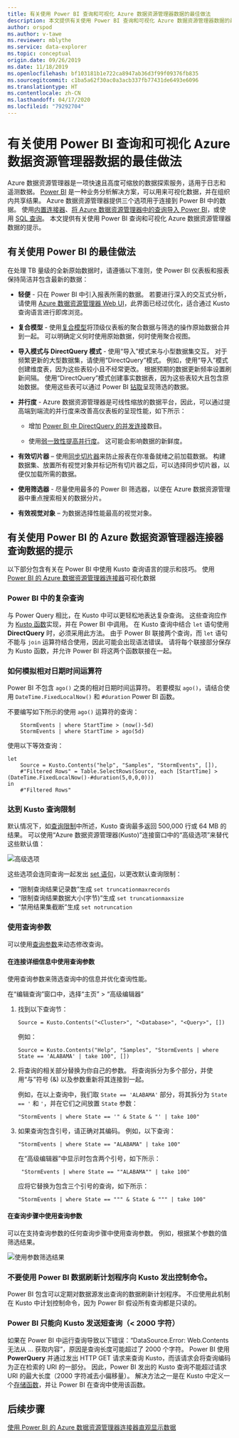 ```yaml
---
title: 有关使用 Power BI 查询和可视化 Azure 数据资源管理器数据的最佳做法
description: 本文提供有关使用 Power BI 查询和可视化 Azure 数据资源管理器数据的最佳做法。
author: orspod
ms.author: v-tawe
ms.reviewer: mblythe
ms.service: data-explorer
ms.topic: conceptual
origin.date: 09/26/2019
ms.date: 11/18/2019
ms.openlocfilehash: bf103181b1e722ca8947ab36d3f99f09376fb835
ms.sourcegitcommit: c1ba5a62f30ac0a3acb337fb77431de6493e6096
ms.translationtype: HT
ms.contentlocale: zh-CN
ms.lasthandoff: 04/17/2020
ms.locfileid: "79292704"
---
```

# <a name="best-practices-for-using-power-bi-to-query-and-visualize-azure-data-explorer-data"></a>有关使用 Power BI 查询和可视化 Azure 数据资源管理器数据的最佳做法

Azure 数据资源管理器是一项快速且高度可缩放的数据探索服务，适用于日志和遥测数据。 [Power BI](https://docs.microsoft.com/power-bi/) 是一种业务分析解决方案，可以用来可视化数据，并在组织内共享结果。 Azure 数据资源管理器提供三个选项用于连接到 Power BI 中的数据。 使用[内置连接器](power-bi-connector.md)、[将 Azure 数据资源管理器中的查询导入 Power BI](power-bi-imported-query.md)，或使用 [SQL 查询](power-bi-sql-query.md)。 本文提供有关使用 Power BI 查询和可视化 Azure 数据资源管理器数据的提示。 

## <a name="best-practices-for-using-power-bi"></a>有关使用 Power BI 的最佳做法 

在处理 TB 量级的全新原始数据时，请遵循以下准则，使 Power BI 仪表板和报表保持简洁并包含最新的数据：

* **轻便** - 只在 Power BI 中引入报表所需的数据。 若要进行深入的交互式分析，请使用 [Azure 数据资源管理器 Web UI](web-query-data.md)，此界面已经过优化，适合通过 Kusto 查询语言进行即席浏览。

* **复合模型** - 使用[复合模型](https://docs.microsoft.com/power-bi/desktop-composite-models)将顶级仪表板的聚合数据与筛选的操作原始数据合并到一起。 可以明确定义何时使用原始数据，何时使用聚合视图。 

* **导入模式与 DirectQuery 模式** - 使用“导入”模式来与小型数据集交互。  对于频繁更新的大型数据集，请使用“DirectQuery”模式。  例如，使用“导入”模式创建维度表，因为这些表较小且不经常更改。  根据预期的数据更新频率设置刷新间隔。 使用“DirectQuery”模式创建事实数据表，因为这些表较大且包含原始数据。  使用这些表可以通过 Power BI [钻取](https://docs.microsoft.com/power-bi/desktop-drillthrough)呈现筛选的数据。

* **并行度** - Azure 数据资源管理器是可线性缩放的数据平台，因此，可以通过提高端到端流的并行度来改善高仪表板的呈现性能，如下所示：

   * 增加 [Power BI 中 DirectQuery 的并发连接](https://docs.microsoft.com/power-bi/desktop-directquery-about#maximum-number-of-connections-option-for-directquery)数目。

   * 使用[弱一致性提高并行度](https://docs.microsoft.com/azure/kusto/concepts/queryconsistency)。 这可能会影响数据的新鲜度。

* **有效切片器** – 使用[同步切片器](https://docs.microsoft.com/power-bi/visuals/power-bi-visualization-slicers#sync-and-use-slicers-on-other-pages)来防止报表在你准备就绪之前加载数据。 构建数据集、放置所有视觉对象并标记所有切片器之后，可以选择同步切片器，以便仅加载所需的数据。

* **使用筛选器** - 尽量使用最多的 Power BI 筛选器，以便在 Azure 数据资源管理器中重点搜索相关的数据分片。

* **有效视觉对象** – 为数据选择性能最高的视觉对象。

## <a name="tips-for-using-the-azure-data-explorer-connector-for-power-bi-to-query-data"></a>有关使用 Power BI 的 Azure 数据资源管理器连接器查询数据的提示

以下部分包含有关在 Power BI 中使用 Kusto 查询语言的提示和技巧。 使用 [Power BI 的 Azure 数据资源管理器连接器](power-bi-connector.md)可视化数据

### <a name="complex-queries-in-power-bi"></a>Power BI 中的复杂查询

与 Power Query 相比，在 Kusto 中可以更轻松地表达复杂查询。 这些查询应作为 [Kusto 函数](https://docs.microsoft.com/azure/kusto/query/functions)实现，并在 Power BI 中调用。 在 Kusto 查询中结合 `let` 语句使用 **DirectQuery** 时，必须采用此方法。 由于 Power BI 联接两个查询，而 `let` 语句不能与 `join` 运算符结合使用，因此可能会出现语法错误。 请将每个联接部分保存为 Kusto 函数，并允许 Power BI 将这两个函数联接在一起。

### <a name="how-to-simulate-a-relative-date-time-operator"></a>如何模拟相对日期时间运算符

Power BI 不包含 `ago()` 之类的相对日期时间运算符。 
若要模拟 `ago()`，请结合使用 `DateTime.FixedLocalNow()` 和 `#duration` Power BI 函数。

不要编写如下所示的使用 `ago()` 运算符的查询：

```kusto
    StormEvents | where StartTime > (now()-5d)
    StormEvents | where StartTime > ago(5d)
``` 

使用以下等效查询：

```powerquery-m
let
    Source = Kusto.Contents("help", "Samples", "StormEvents", []),
    #"Filtered Rows" = Table.SelectRows(Source, each [StartTime] > (DateTime.FixedLocalNow()-#duration(5,0,0,0)))
in
    #"Filtered Rows"
```

### <a name="reaching-kusto-query-limits"></a>达到 Kusto 查询限制 

默认情况下，如[查询限制](https://docs.microsoft.com/azure/kusto/concepts/querylimits)中所述，Kusto 查询最多返回 500,000 行或 64 MB 的结果。 可以使用“Azure 数据资源管理器(Kusto)”连接窗口中的“高级选项”来替代这些默认值：  

![高级选项](media/power-bi-best-practices/advanced-options.png)

这些选项会连同查询一起发出 [set 语句](https://docs.microsoft.com/azure/kusto/query/setstatement)，以更改默认查询限制：

  * “限制查询结果记录数”生成 `set truncationmaxrecords`
  * “限制查询结果数据大小(字节)”生成 `set truncationmaxsize`
  * “禁用结果集截断”生成 `set notruncation`

### <a name="using-query-parameters"></a>使用查询参数

可以使用[查询参数](https://docs.microsoft.com/azure/kusto/query/queryparametersstatement)来动态修改查询。 

#### <a name="using-a-query-parameter-in-the-connection-details"></a>在连接详细信息中使用查询参数

使用查询参数来筛选查询中的信息并优化查询性能。
 
在“编辑查询”窗口中，选择“主页” > “高级编辑器”   

1. 找到以下查询节：

    ```powerquery-m
    Source = Kusto.Contents("<Cluster>", "<Database>", "<Query>", [])
    ```
   
   例如：

    ```powerquery-m
    Source = Kusto.Contents("Help", "Samples", "StormEvents | where State == 'ALABAMA' | take 100", [])
    ```

1. 将查询的相关部分替换为你自己的参数。 将查询拆分为多个部分，并使用“与”符号 (&) 以及参数重新将其连接到一起。

   例如，在以上查询中，我们取 `State == 'ALABAMA'` 部分，将其拆分为 `State == '` 和 `'`，并在它们之间放置 `State` 参数：
   
    ```kusto
    "StormEvents | where State == '" & State & "' | take 100"
    ```

1. 如果查询包含引号，请正确对其编码。 例如，以下查询： 

   ```kusto
   "StormEvents | where State == "ALABAMA" | take 100" 
   ```

   在“高级编辑器”中显示时包含两个引号，如下所示： 

   ```kusto
    "StormEvents | where State == ""ALABAMA"" | take 100"
   ```

   应将它替换为包含三个引号的查询，如下所示：

   ```kusto
   "StormEvents | where State == """ & State & """ | take 100"
   ```

#### <a name="use-a-query-parameter-in-the-query-steps"></a>在查询步骤中使用查询参数

可以在支持查询参数的任何查询步骤中使用查询参数。 例如，根据某个参数的值筛选结果。

![使用参数筛选结果](media/power-bi-best-practices/filter-using-parameter.png)

### <a name="dont-use-power-bi-data-refresh-scheduler-to-issue-control-commands-to-kusto"></a>不要使用 Power BI 数据刷新计划程序向 Kusto 发出控制命令。

Power BI 包含可以定期对数据源发出查询的数据刷新计划程序。 不应使用此机制在 Kusto 中计划控制命令，因为 Power BI 假设所有查询都是只读的。

### <a name="power-bi-can-send-only-short-lt2000-characters-queries-to-kusto"></a>Power BI 只能向 Kusto 发送短查询（&lt; 2000 字符）

如果在 Power BI 中运行查询导致以下错误：“DataSource.Error:  Web.Contents 无法从 ... 获取内容”，原因是查询长度可能超过了 2000 个字符。 Power BI 使用 **PowerQuery** 并通过发出 HTTP GET 请求来查询 Kusto，而该请求会将查询编码为正在检索的 URI 的一部分。 因此，Power BI 发出的 Kusto 查询不能超过请求 URI 的最大长度（2000 字符减去小偏移量）。 解决方法之一是在 Kusto 中定义一个[存储函数](https://docs.microsoft.com/azure/kusto/query/schema-entities/stored-functions)，并让 Power BI 在查询中使用该函数。

## <a name="next-steps"></a>后续步骤

[使用 Power BI 的 Azure 数据资源管理器连接器直观显示数据](power-bi-connector.md)




